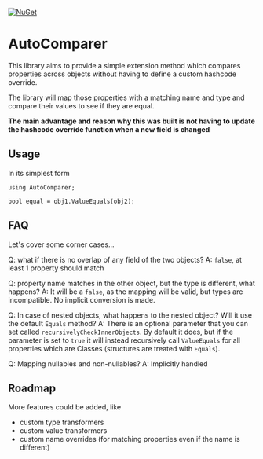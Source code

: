 [![NuGet](https://img.shields.io/nuget/v/AutoComparer.svg)](https://www.nuget.org/packages/AutoComparer/)
# AutoComparer
This library aims to provide a simple extension method which compares properties across objects without having to define a custom hashcode override.

The library will map those properties with a matching name and type and compare their values to see if they are equal.

**The main advantage and reason why this was built is not having to update the hashcode override function when a new field is changed**

## Usage
In its simplest form
```
using AutoComparer;

bool equal = obj1.ValueEquals(obj2);
```

## FAQ
Let's cover some corner cases...

Q: what if there is no overlap of any field of the two objects?
A: `false`, at least 1 property should match


Q: property name matches in the other object, but the type is different, what happens?
A: It will be a `false`, as the mapping will be valid, but types are incompatible. No implicit conversion is made.


Q: In case of nested objects, what happens to the nested object? Will it use the default `Equals` method?
A: There is an optional parameter that you can set called `recursivelyCheckInnerObjects`. By default it does, but if the parameter is set to `true` it will instead recursively call `ValueEquals` for all properties which are Classes (structures are treated with `Equals`).


Q: Mapping nullables and non-nullables?
A: Implicitly handled

## Roadmap
More features could be added, like
* custom type transformers
* custom value transformers
* custom name overrides (for matching properties even if the name is different)